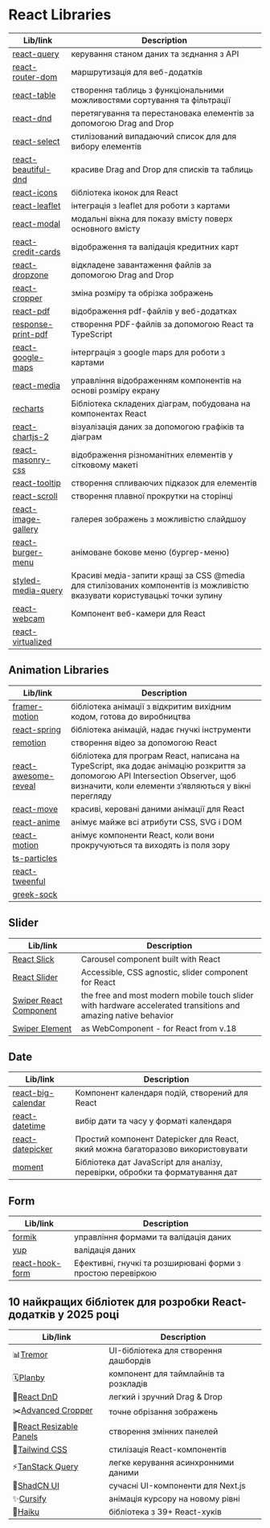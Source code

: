 # React Libraries

| Lib/link | Description |
| -------- | ------------|
| [react-query](https://www.npmjs.com/package/react-query) | керування станом даних та зєднання з АРІ |
| [react-router-dom](https://www.npmjs.com/package/react-router-dom) | маршрутизація для веб-додатків |
| [react-table](https://www.npmjs.com/package/react-table) | створення таблиць з функціональними можливостями сортування та фільтрації |
| [react-dnd](https://react-dnd.github.io/react-dnd/about) | перетягування та перестановака елементів за допомогою Drag and Drop |
| [react-select](https://react-select.com/home) | стилізований випадаючий список для для вибору елементів |
| [react-beautiful-dnd](https://www.npmjs.com/package/react-beautiful-dnd) | красиве Drag and Drop для списків та таблиць |
| [react-icons](https://react-icons.github.io/react-icons/) | бібліотека іконок для React |
| [react-leaflet](https://react-leaflet.js.org/) | інтеграція з leaflet для роботи з картами |
| [react-modal](https://www.npmjs.com/package/react-modal) | модальні вікна для показу вмісту поверх основного вмісту |
| [react-credit-cards](https://www.npmjs.com/package/react-credit-cards) | відображення та валідація кредитних карт |
| [react-dropzone](https://react-dropzone.js.org/) | відкладене завантаження файлів за допомогою Drag and Drop  |
| [react-cropper](https://www.npmjs.com/package/react-cropper) | зміна розміру та обрізка зображень |
| [react-pdf](https://react-pdf.org/) | відображення pdf-файлів у веб-додатках |
| [response-print-pdf](https://github.com/OnedocLabs/react-print-pdf) | створення PDF-файлів за допомогою React та TypeScript |
| [react-google-maps](https://visgl.github.io/react-google-maps/) | інтерграція з google maps для роботи з картами |
| [react-media](https://www.npmjs.com/package/react-media) | управління відображенням компонентів на основі розміру екрану |
| [recharts](https://recharts.org/en-US/) | Бібліотека складених діаграм, побудована на компонентах React |
| [react-chartjs-2](https://react-chartjs-2.js.org/) | візуалізація даних за допомогою графіків та діаграм |
| [react-masonry-css](https://www.npmjs.com/package/react-masonry-css) | відображення різноманітних елементів у сітковому макеті |
| [react-tooltip](https://www.npmjs.com/package/react-tooltip) | створення спливаючих підказок для елементів |
| [react-scroll](https://www.npmjs.com/package/react-scroll) | створення плавної прокрутки на сторінці |
| [react-image-gallery](https://www.npmjs.com/package/react-image-gallery) | галерея зображень з можливістю слайдшоу |
| [react-burger-menu](https://www.npmjs.com/package/react-burger-menu) | анімоване бокове меню (бургер-меню) |
| [styled-media-query](https://www.npmjs.com/package/styled-media-query?activeTab=readme) | Красиві медіа-запити кращі за CSS @media для стилізованих компонентів із можливістю вказувати користувацькі точки зупину |
| [react-webcam](https://www.npmjs.com/package/react-webcam) | Компонент веб-камери для React | 
| [react-virtualized](https://bvaughn.github.io/react-virtualized/)||

## Animation Libraries

| Lib/link | Description |
| -------- | ------------|
| [framer-motion](https://www.framer.com/motion/) | бібліотека анімації з відкритим вихідним кодом, готова до виробництва |
| [react-spring](https://www.react-spring.dev/) | бібліотека анімацій, надає гнучкі інструменти |
| [remotion](https://www.remotion.dev/) | створення відео за допомогою React |
| [react-awesome-reveal](https://www.npmjs.com/package/react-awesome-reveal) | бібліотека для програм React, написана на TypeScript, яка додає анімацію розкриття за допомогою API Intersection Observer, щоб визначити, коли елементи з’являються у вікні перегляду |
| [react-move](https://react-move-docs.netlify.app/) | красиві, керовані даними анімації для React |
| [react-anime](https://www.npmjs.com/package/react-anime) | анімує майже всі атрибути CSS, SVG і DOM | 
| [react-motion](https://www.npmjs.com/package/react-motion-animate) | aнімує компоненти React, коли вони прокручуються та виходять із поля зору | 
| [ts-particles](https://particles.js.org/) | |
| [react-tweenful](https://github.com/teodosii/react-tweenful) | |
| [greek-sock](https://gsap.com/) | |

## Slider 

| Lib/link | Description |
| -------- | ------------|
| [React Slick](https://react-slick.neostack.com/) | Carousel component built with React |
| [React Slider](https://www.npmjs.com/package/react-slider) | Accessible, CSS agnostic, slider component for React |
| [Swiper React Component](https://swiperjs.com/react) | the free and most modern mobile touch slider with hardware accelerated transitions and amazing native behavior |
| [Swiper Element](https://swiperjs.com/element) | as WebComponent - for React from v.18 |

## Date

| Lib/link | Description |
| -------- | ------------|
| [react-big-calendar](https://github.com/jquense/react-big-calendar) | Компонент календаря подій, створений для React |
| [react-datetime](https://www.npmjs.com/package/react-datetime) | вибір дати та часу у форматі календаря |
| [react-datepicker](https://www.npmjs.com/package/react-datepicker) | Простий компонент Datepicker для React, який можна багаторазово використовувати |
| [moment](https://www.npmjs.com/package/moment) | Бібліотека дат JavaScript для аналізу, перевірки, обробки та форматування дат |

## Form

| Lib/link | Description |
| -------- | ------------|
| [formik](https://formik.org/)| управління формами та валідація даних |
| [yup](https://www.npmjs.com/package/yup) | валідація даних |
| [react-hook-form](https://react-hook-form.com/) | Ефективні, гнучкі та розширювані форми з простою перевіркою |


## 10 найкращих бібліотек для розробки React-додатків у 2025 році

| Lib/link | Description |
| -------- | ------------|
| 📊[Tremor](https://tremor.so/) | UI-бібліотека для створення дашбордів |
| 🗓️[Planby](https://github.com/karolkozer/planby) | компонент для таймлайнів та розкладів|
| 🔄[React DnD](https://github.com/react-dnd/react-dnd/) | легкий і зручний Drag & Drop|
| ✂️[Advanced Cropper](https://advanced-cropper.github.io/react-advanced-cropper/) | точне обрізання зображень |
| 📐[React Resizable Panels](https://github.com/bvaughn/react-resizable-panels) | створення змінних панелей|
| 💅[Tailwind CSS](https://tailwindcss.com/)| стилізація React-компонентів|
| ⚡[TanStack Query](https://github.com/TanStack/query) | легке керування асинхронними даними|
| 🌟[ShadCN UI](https://ui.shadcn.com/)  | сучасні UI-компоненти для Next.js |
| ✨[Cursify](https://cursify.vercel.app/) | анімація курсору на новому рівні|
| 🚀[Haiku](https://www.reacthaiku.dev/) | бібліотека з 39+ React-хуків |


